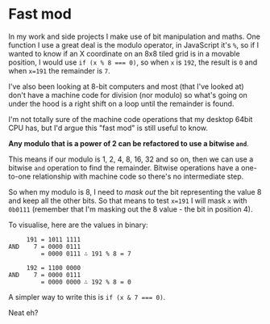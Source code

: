 # Fast mod

In my work and side projects I make use of bit manipulation and maths. One function I use a great deal is the modulo operator, in JavaScript it's `%`, so if I wanted to know if an X coordinate on an 8x8 tiled grid is in a movable position, I would use `if (x % 8 === 0)`, so when `x` is `192`, the result is `0` and when `x=191` the remainder is `7`.

I've also been looking at 8-bit computers and most (that I've looked at) don't have a machine code for division (nor modulo) so what's going on under the hood is a right shift on a loop until the remainder is found.

I'm not totally sure of the machine code operations that my desktop 64bit CPU has, but I'd argue this "fast mod" is still useful to know.

**Any modulo that is a power of 2 can be refactored to use a bitwise `and`**.

This means if our modulo is 1, 2, 4, 8, 16, 32 and so on, then we can use a bitwise `and` operation to find the remainder. Bitwise operations have a one-to-one relationship with machine code so there's no intermediate step.

So when my modulo is 8, I need to _mask out_ the bit representing the value 8 and keep all the other bits. So that means to test `x=191` I will mask `x` with `0b0111` (remember that I'm masking out the 8 value - the bit in position 4).

To visualise, here are the values in binary:

```text
     191 = 1011 1111
AND    7 = 0000 0111
         = 0000 0111 ∴ 191 % 8 = 7

     192 = 1100 0000
AND    7 = 0000 0111
         = 0000 0000 ∴ 192 % 8 = 0
```

A simpler way to write this is `if (x & 7 === 0)`.

Neat eh?
